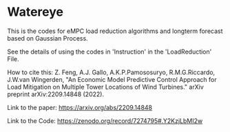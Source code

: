 # Watereye

This is the codes for eMPC load reduction algorithms and longterm forecast based on Gaussian Process.

See the details of using the codes in 'Instruction' in the 'LoadReduction' File.

How to cite this:
Z. Feng, A.J. Gallo, A.K.P.Pamososuryo, R.M.G.Riccardo, J.W.van Wingerden, "An Economic Model Predictive Control Approach for Load Mitigation on Multiple Tower Locations of Wind Turbines." arXiv preprint arXiv:2209.14848 (2022).


Link to the paper:
https://arxiv.org/abs/2209.14848

Link to the Code:
https://zenodo.org/record/7274795#.Y2KzjLbMI2w

